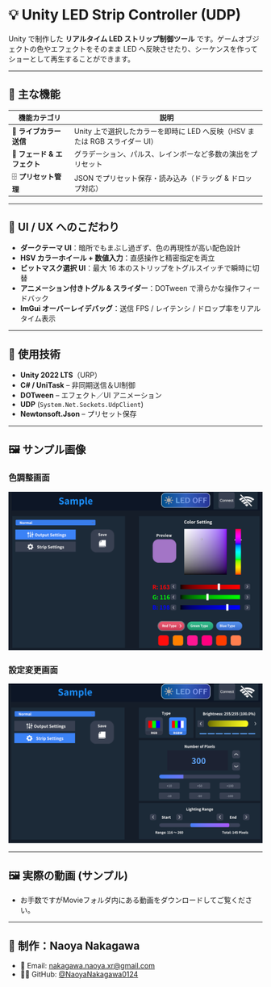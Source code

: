 # 💡 Unity LED Strip Controller (UDP)

Unity で制作した **リアルタイム LED ストリップ制御ツール** です。ゲームオブジェクトの色やエフェクトをそのまま LED へ反映させたり、シーケンスを作ってショーとして再生することができます。

---

## 🚀 主な機能

| 機能カテゴリ              | 説明                                                |
| ------------------- | ------------------------------------------------- |
| 🎨 **ライブカラー送信**     | Unity 上で選択したカラーを即時に LED へ反映（HSV または RGB スライダー UI） |
| 🌈 **フェード & エフェクト** | グラデーション、パルス、レインボーなど多数の演出をプリセット                    |
| 🗄 **プリセット管理**      | JSON でプリセット保存・読み込み（ドラッグ & ドロップ対応）                 |

---

## 🎀 UI / UX へのこだわり

* **ダークテーマ UI**：暗所でもまぶし過ぎず、色の再現性が高い配色設計
* **HSV カラーホイール + 数値入力**：直感操作と精密指定を両立
* **ビットマスク選択 UI**：最大 16 本のストリップをトグルスイッチで瞬時に切替
* **アニメーション付きトグル & スライダー**：DOTween で滑らかな操作フィードバック
* **ImGui オーバーレイデバッグ**：送信 FPS / レイテンシ / ドロップ率をリアルタイム表示

---

## 💪 使用技術

* **Unity 2022 LTS**（URP）
* **C# / UniTask** – 非同期送信＆UI制御
* **DOTween** – エフェクト／UI アニメーション
* **UDP** (`System.Net.Sockets.UdpClient`)
* **Newtonsoft.Json** – プリセット保存

---

## 🖼 サンプル画像

### 色調整画面
![カラー調整画面](./images/color.png)

### 設定変更画面

![設定変更画面](./images/setting.png)

---

## 🖼️ 実際の動画 (サンプル)
* お手数ですがMovieフォルダ内にある動画をダウンロードしてご覧ください。


---

## 👤 制作：Naoya Nakagawa

* 📧 Email: [nakagawa.naoya.xr@gmail.com](mailto:nakagawa.naoya.xr@gmail.com)
* 🧑‍💻 GitHub: [@NaoyaNakagawa0124](https://github.com/NaoyaNakagawa0124)
